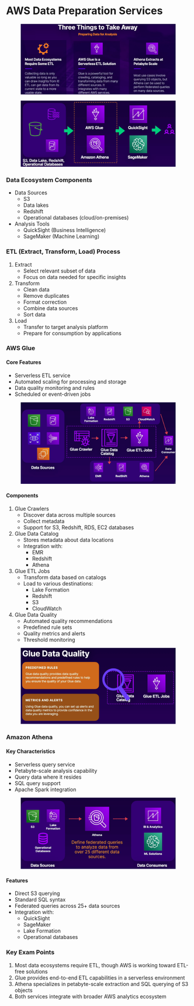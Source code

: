 # AWS Data Preparation Services

<figure><img src="../../../../.gitbook/assets/image.png" alt=""><figcaption></figcaption></figure>

<figure><img src="../../../../.gitbook/assets/image (57).png" alt=""><figcaption></figcaption></figure>

### Data Ecosystem Components

* Data Sources
  * S3
  * Data lakes
  * Redshift
  * Operational databases (cloud/on-premises)
* Analysis Tools
  * QuickSight (Business Intelligence)
  * SageMaker (Machine Learning)

### ETL (Extract, Transform, Load) Process

1. Extract
   * Select relevant subset of data
   * Focus on data needed for specific insights
2. Transform
   * Clean data
   * Remove duplicates
   * Format correction
   * Combine data sources
   * Sort data
3. Load
   * Transfer to target analysis platform
   * Prepare for consumption by applications

### AWS Glue

#### Core Features

* Serverless ETL service
* Automated scaling for processing and storage
* Data quality monitoring and rules
* Scheduled or event-driven jobs

<figure><img src="../../../../.gitbook/assets/image (59).png" alt=""><figcaption></figcaption></figure>

#### Components

1. Glue Crawlers
   * Discover data across multiple sources
   * Collect metadata
   * Support for S3, Redshift, RDS, EC2 databases
2. Glue Data Catalog
   * Stores metadata about data locations
   * Integration with:
     * EMR
     * Redshift
     * Athena
3. Glue ETL Jobs
   * Transform data based on catalogs
   * Load to various destinations:
     * Lake Formation
     * Redshift
     * S3
     * CloudWatch
4. Glue Data Quality
   * Automated quality recommendations
   * Predefined rule sets
   * Quality metrics and alerts
   * Threshold monitoring

<figure><img src="../../../../.gitbook/assets/image (60).png" alt=""><figcaption></figcaption></figure>

### Amazon Athena

#### Key Characteristics

* Serverless query service
* Petabyte-scale analysis capability
* Query data where it resides
* SQL query support
* Apache Spark integration

<figure><img src="../../../../.gitbook/assets/image (61).png" alt=""><figcaption></figcaption></figure>

#### Features

* Direct S3 querying
* Standard SQL syntax
* Federated queries across 25+ data sources
* Integration with:
  * QuickSight
  * SageMaker
  * Lake Formation
  * Operational databases

### Key Exam Points

1. Most data ecosystems require ETL, though AWS is working toward ETL-free solutions
2. Glue provides end-to-end ETL capabilities in a serverless environment
3. Athena specializes in petabyte-scale extraction and SQL querying of S3 objects
4. Both services integrate with broader AWS analytics ecosystem
